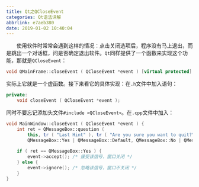 ```yaml
---
title: Qt之QCloseEvent
categories: Qt语法详解
abbrlink: e7aeb380
date: 2019-01-02 10:40:04
---
```

&emsp;&emsp;使用软件时常常会遇到这样的情况：点击关闭选项后，程序没有马上退出，而是跳出一个对话框，问是否确定退出软件。`Qt`同样提供了一个函数来实现这个功能，那就是`QCloseEvent`：

``` cpp
void QMainFrame::closeEvent ( QCloseEvent *event ) [virtual protected]
```

实际上它就是一个虚函数。接下来看它的具体实现：在`.h`文件中加入语句：

``` cpp
private:
    void closeEvent ( QCloseEvent *event );
```

同时不要忘记添加头文件`#include <QCloseEvent>`。在`.cpp`文件中加入：

``` cpp
void MainWindow::closeEvent ( QCloseEvent *event ) {
    int ret = QMessageBox::question (
        this, tr ( "Last Hint" ), tr ( "Are you sure you want to quit?" ),
        QMessageBox::Yes | QMessageBox::Default, QMessageBox::No | QMessageBox::Escape );
​
    if ( ret == QMessageBox::Yes ) {
        event->accept(); /* 接受该信号，窗口关闭 */
    } else {
        event->ignore(); /* 忽略该信号，窗口不关闭 */
    }
}
```